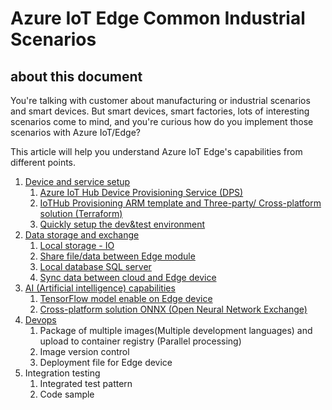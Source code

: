# Azure IoT Edge Common Industrial Scenarios

## about this document

You're talking with customer about manufacturing or industrial scenarios and smart devices. But smart devices, smart factories, lots of interesting scenarios come to mind, and you're curious how do you implement those scenarios with Azure IoT/Edge?

This article will help you understand Azure IoT Edge's capabilities from different points.

1. [Device and service setup](/DeviceAndServiceSetup.md)
   1. [Azure IoT Hub Device Provisioning Service (DPS)](/DeviceAndServiceSetup.md#11-azure-iot-hub-device-provisioning-service-dps)
   2. [IoTHub Provisioning ARM template and Three-party/ Cross-platform solution (Terraform)](/DeviceAndServiceSetup.md#12-iothub-and-device-provision)
   3. [Quickly setup the dev&test environment](/DeviceAndServiceSetup.md#13-setup-the-devtest-environment)
2. [Data storage and exchange](/DataStorageAndExchange.md)
   1. [Local storage - IO](/DataStorageAndExchange.md#21-local-storage---io)
   2. [Share file/data between Edge module](/DataStorageAndExchange.md#22-share-filedata-between-edge-module)
   3. [Local database SQL server](/DataStorageAndExchange.md#23-local-database-sql-server)
   4. [Sync data between cloud and Edge device](/DataStorageAndExchange.md#24-sync-data-between-cloud-and-edge-device)
3. [AI (Artificial intelligence) capabilities](AIcapabilities.md)
   1. [TensorFlow model enable on Edge device](/AIcapabilities.md#tensorflow-model-enable-on-edge-device)
   2. [Cross-platform solution ONNX (Open Neural Network Exchange)](/AIcapabilities.md#open-neural-network-exchange-onnx)
4. [Devops](/EdgeDevops.md)
   1. Package of multiple images(Multiple development languages) and upload to container registry (Parallel processing)
   2. Image version control
   3. Deployment file for Edge device
5. Integration testing
   1. Integrated test pattern
   2. Code sample
